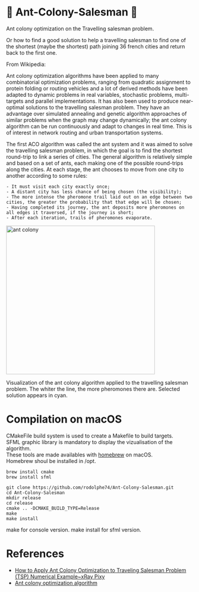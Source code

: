 # &#x1F41C; Ant-Colony-Salesman &#x1F41C;

Ant colony optimization on the Travelling salesman problem.

Or how to find a good solution to help a travelling salesman to find one of the shortest (maybe the shortest) path joining 36 french cities and return back to the first one.

From Wikipedia:

Ant colony optimization algorithms have been applied to many combinatorial optimization problems, ranging from quadratic assignment to protein folding or routing vehicles and a lot of derived methods have been adapted to dynamic problems in real variables, stochastic problems, multi-targets and parallel implementations. It has also been used to produce near-optimal solutions to the travelling salesman problem. They have an advantage over simulated annealing and genetic algorithm approaches of similar problems when the graph may change dynamically; the ant colony algorithm can be run continuously and adapt to changes in real time. This is of interest in network routing and urban transportation systems.

The first ACO algorithm was called the ant system and it was aimed to solve the travelling salesman problem, in which the goal is to find the shortest round-trip to link a series of cities. The general algorithm is relatively simple and based on a set of ants, each making one of the possible round-trips along the cities. At each stage, the ant chooses to move from one city to another according to some rules:

    - It must visit each city exactly once;
    - A distant city has less chance of being chosen (the visibility);
    - The more intense the pheromone trail laid out on an edge between two cities, the greater the probability that that edge will be chosen;
    - Having completed its journey, the ant deposits more pheromones on all edges it traversed, if the journey is short;
    - After each iteration, trails of pheromones evaporate.

<img src="sample.gif" alt="ant colony" width=400 />

Visualization of the ant colony algorithm applied to the travelling salesman problem. The whiter the line, the more pheromones there are. Selected solution appears in cyan.

# Compilation on macOS
CMakeFile build system is used to create a Makefile to build targets.<br/>
SFML graphic library is mandatory to display the vizualisation of the algorithm.<br/>
These tools are made availables with [homebrew](https://brew.sh/) on macOS.<br/>
Homebrew shoul be installed in /opt.
```
brew install cmake
brew install sfml
```

```
git clone https://github.com/rodolphe74/Ant-Colony-Salesman.git
cd Ant-Colony-Salesman
mkdir release
cd release
cmake .. -DCMAKE_BUILD_TYPE=Release
make
make install
```
make for console version.
make install for sfml version.

# References
- [How to Apply Ant Colony Optimization to Traveling Salesman Problem (TSP) Numerical Example~xRay Pixy](https://www.youtube.com/watch?v=8lYKzj470zc&t)
- [Ant colony optimization algorithm](https://www.youtube.com/watch?v=u7bQomllcJw&t)
